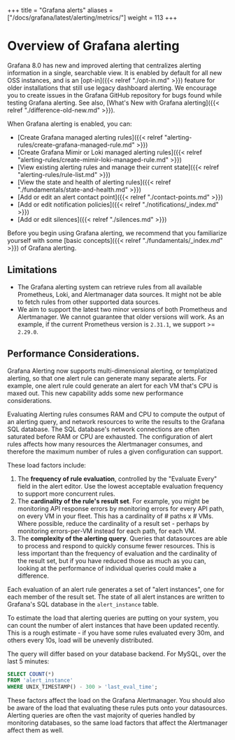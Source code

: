 +++
title = "Grafana alerts"
aliases = ["/docs/grafana/latest/alerting/metrics/"]
weight = 113
+++

# Overview of Grafana alerting

Grafana 8.0 has new and improved alerting that centralizes alerting information in a single, searchable view. It is enabled by default for all new OSS instances, and is an [opt-in]({{< relref "./opt-in.md" >}}) feature for older installations that still use legacy dashboard alerting. We encourage you to create issues in the Grafana GitHub repository for bugs found while testing Grafana alerting. See also, [What's New with Grafana alerting]({{< relref "./difference-old-new.md" >}}).

When Grafana alerting is enabled, you can:

- [Create Grafana managed alerting rules]({{< relref "alerting-rules/create-grafana-managed-rule.md" >}})
- [Create Grafana Mimir or Loki managed alerting rules]({{< relref "alerting-rules/create-mimir-loki-managed-rule.md" >}})
- [View existing alerting rules and manage their current state]({{< relref "alerting-rules/rule-list.md" >}})
- [View the state and health of alerting rules]({{< relref "./fundamentals/state-and-health.md" >}})
- [Add or edit an alert contact point]({{< relref "./contact-points.md" >}})
- [Add or edit notification policies]({{< relref "./notifications/_index.md" >}})
- [Add or edit silences]({{< relref "./silences.md" >}})

Before you begin using Grafana alerting, we recommend that you familiarize yourself with some [basic concepts]({{< relref "./fundamentals/_index.md" >}}) of Grafana alerting.

## Limitations

- The Grafana alerting system can retrieve rules from all available Prometheus, Loki, and Alertmanager data sources. It might not be able to fetch rules from other supported data sources.
- We aim to support the latest two minor versions of both Prometheus and Alertmanager. We cannot guarantee that older versions will work. As an example, if the current Prometheus version is `2.31.1`, we support >= `2.29.0`.

## Performance Considerations.

Grafana Alerting now supports multi-dimensional alerting, or templatized alerting, so that one alert rule can generate many separate alerts. For example, one alert rule could generate an alert for each VM that's CPU is maxed out. This new capability adds some new performance considerations.

Evaluating Alerting rules consumes RAM and CPU to compute the output of an alerting query, and network resources to write the results to the Grafana SQL database. The SQL database's network connections are often saturated before RAM or CPU are exhausted. The configuration of alert rules affects how many resources the Alertmanager consumes, and therefore the maximum number of rules a given configuration can support.

These load factors include:

1. The **frequency of rule evaluation**, controlled by the "Evaluate Every" field in the alert editor. Use the lowest acceptable evaluation frequency to support more concurrent rules.
2. The **cardinality of the rule's result set**. For example, you might be monitoring API response errors by monitoring errors for every API path, on every VM in your fleet. This has a cardinality of # paths x # VMs. Where possible, reduce the cardinality of a result set - perhaps by monitoring errors-per-VM instead for each path, for each VM.
3. The **complexity of the alerting query**. Queries that datasources are able to process and respond to quickly consume fewer resources. This is less important than the frequency of evaluation and the cardinality of the result set, but if you have reduced those as much as you can, looking at the performance of individual queries could make a difference.

Each evaluation of an alert rule generates a set of "alert instances", one for each member of the result set. The state of all alert instances are written to Grafana's SQL database in the `alert_instance` table.

To estimate the load that alerting queries are putting on your system, you can count the number of alert instances that have been updated recently. This is a rough estimate - if you have some rules evaluated every 30m, and others every 10s, load will be unevenly distributed.

The query will differ based on your database backend. For MySQL, over the last 5 minutes:

```sql
SELECT COUNT(*)
FROM 'alert_instance'
WHERE UNIX_TIMESTAMP() - 300 > 'last_eval_time';
```

These factors affect the load on the Grafana Alertmanager. You should also be aware of the load that evaluating these rules puts onto your datasources. Alerting queries are often the vast majority of queries handled by monitoring databases, so the same load factors that affect the Alertmanager affect them as well.
